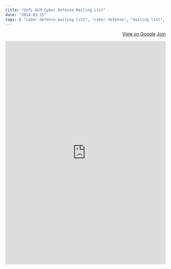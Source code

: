 ```yaml
---
title: "UofL ACM Cyber Defense Mailing List"
date: "2014-03-15"
tags: [ "cyber defense mailing list", "cyber defense", "mailing list", "listserv", "cyber defense listserv" ]
---
```

<p>
<div align="right">
	<a href="https://groups.google.com/forum/#!forum/uofl-acm-cyber-defense" class="btn btn-primary" target="_blank" title="View group on Google"><i class="glyphicon glyphicon-comment"></i> View on Google</a>
	<a href="https://groups.google.com/forum/#!forum/uofl-acm-cyber-defense/join" target="_blank" title="Join the Cyber Defense Mailing List" class="btn btn-success"><i class="glyphicon glyphicon-envelope"></i> Join</a>
</div>
</p>
<iframe id="forum_embed"
  src="https://groups.google.com/forum/embed/?place=forum/uofl-acm-cyber-defense&showsearch=false&showpopout=false&showtabs=true&hideforumtitle=true&parenturl=http%3A%2F%2Fspeedacm.org%2Fmailinglists%2Fuofl-acm-cyber-defense%2F"
  scrolling="no"
  frameborder="0"
  width="100%"
  height="700">
</iframe>

